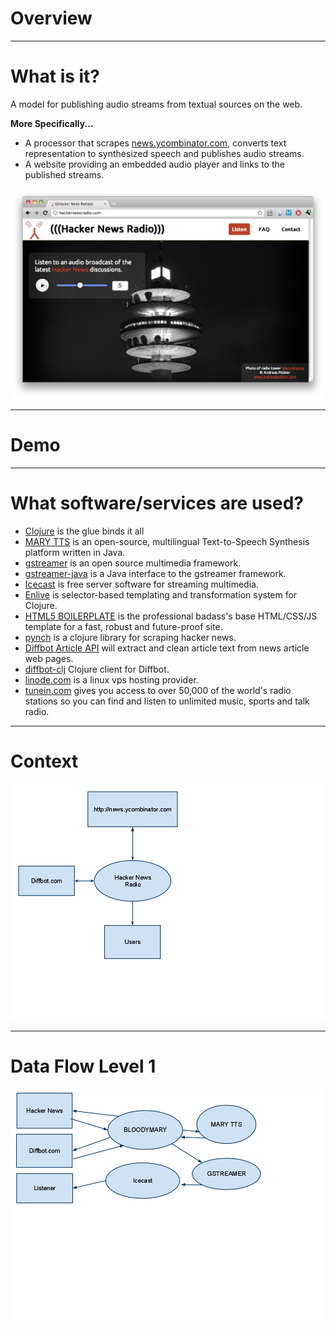 # Overview

---

# What is it?

A model for publishing audio streams from textual sources on the web. 

**More Specifically...**

- A processor that scrapes
  [news.ycombinator.com](http://news.ycombinator.com), converts text
  representation to synthesized speech and publishes audio streams.
- A website providing an embedded audio player and links to the
  published streams.

![hnr web](images/hnr-web.png)

---

# Demo

---

# What software/services are used?

* [Clojure](http://clojure.org) is the glue binds it all
* [MARY TTS](http://mary.dfki.de) is an open-source, multilingual Text-to-Speech Synthesis platform written in Java.
* [gstreamer](http://gstreamer.freedesktop.org) is an open source multimedia framework.
* [gstreamer-java](http://code.google.com/p/gstreamer-java) is a Java interface to the gstreamer framework.
* [Icecast](http://www.icecast.org) is free server software for streaming multimedia.
* [Enlive](https://github.com/cgrand/enlive) is selector-based templating and transformation system for Clojure.
* [HTML5 BOILERPLATE](http://html5boilerplate.com) is the professional badass's base HTML/CSS/JS template for a fast, robust and future-proof site.
* [pynch](https://github.com/jeffsigmon/pynch) is a clojure library for scraping hacker news.
* [Diffbot Article API](http://www.diffbot.com) will extract and clean article text from news article web pages. 
* [diffbot-clj](https://github.com/yayitswei/diffbot-clj) Clojure client for Diffbot.
* [linode.com](linode.com) is a linux vps hosting provider.
* [tunein.com](http://tunein.com) gives you access to over 50,000 of the world's radio stations so you can find and listen to unlimited music, sports and talk radio.


---
# Context

![Context Diagram](images/context.png)

---

# Data Flow Level 1

![Data Flow Level 1](images/data-flow.png)


